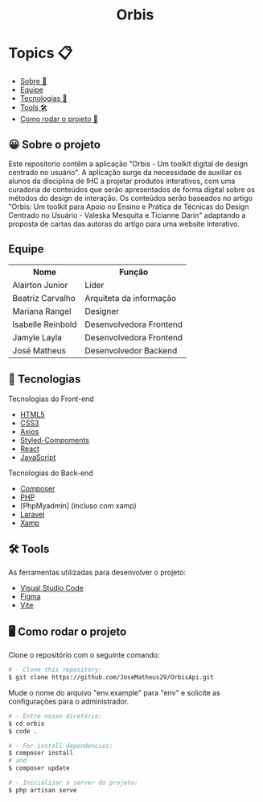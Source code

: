 <h1 align = "center">Orbis</h1>

<h1>Topics 📋</h1>

   - [Sobre 📖](#about)
   - [Equipe](#team)
   - [Tecnologias 🚀](#techs)
   - [Tools 🛠️](#tools)
   - [Como rodar o projeto 🤔](#run-project)


<h2 id="about">😀 Sobre o projeto </h2>
<p id = "Sobre">Este repositorio contêm a aplicação "Orbis - Um toolkit digital de design centrado no usuário". A aplicação surge da necessidade de auxiliar os alunos da disciplina de IHC a projetar produtos  interativos, com uma curadoria de conteúdos que serão apresentados de forma digital sobre os métodos do design de interação. Os conteúdos serão baseados no artigo  "Orbis: Um toolkit para Apoio no Ensino e Prática de Técnicas do Design Centrado no Usuário - Valeska Mesquita e Ticianne Darin" adaptando a proposta de cartas das autoras do artigo para uma website interativo.</p>

<h2 id="team">Equipe </h2>
<p>
  <table>
    <tr>
      <th>Nome</th>
      <th>Função</th>
    </tr>
    <tr>
      <td>Alairton Junior</td>
      <td>Líder</td>
    </tr>
    <tr>
      <td>Beatriz Carvalho</td>
      <td>Arquiteta da informação</td>
    </tr>
    <tr>
      <td>Mariana Rangel</td>
      <td>Designer</td>
    </tr>
    <tr>
      <td>Isabelle Reinbold</td>
      <td>Desenvolvedora Frontend</td>
    </tr>
     <tr>
      <td>Jamyle Layla</td>
      <td>Desenvolvedora Frontend</td>
    </tr>
    <tr>
      <td>José Matheus</td>
      <td>Desenvolvedor Backend</td>
    </tr>

  </table>
</p>

<h2 id="techs">🚀 Tecnologias</h2>
<p>Tecnologias do Front-end</p>

-  [HTML5](https://developer.mozilla.org/pt-BR/docs/Web/HTML)
-  [CSS3](https://developer.mozilla.org/pt-BR/docs/Web/CSS)
-  [Axios](https://axios-http.com/)
-  [Styled-Compoments](https://styled-components.com/docs)
-  [React](https://react.dev/)
-  [JavaScript](https://developer.mozilla.org/pt-BR/docs/Web/JavaScript)

<p>Tecnologias do Back-end</p>


-  [Composer](https://getcomposer.org/download/)
-  [PHP](https://www.php.net/downloads.php)
-  [PhpMyadmin] (incluso com xamp)
-  [Laravel](https://laravel.com/)
-  [Xamp](https://www.apachefriends.org/pt_br/index.html)

  
 <h2 id="tools">🛠 Tools </h2>

As ferramentas utilizadas para desenvolver o projeto:

-  [Visual Studio Code](https://code.visualstudio.com/)
-  [Figma](https://www.figma.com/ui-design-tool/)
-  [Vite](https://vitejs.dev/)
    
<h2 id="run-project">🖥 Como rodar o projeto </h2>


<p>Clone o repositório com o seguinte comando:</p>

```bash
# - Clone this repository:
$ git clone https://github.com/JoseMatheus29/OrbisApi.git
```
 
 <p>Mude o nome do arquivo "env.example" para "env" e solicite as configurações para o administrador.<p/>
 
```bash
# - Entre nesse diretório:
$ cd orbis
$ code .

# - For install dependencies:
$ composer install
# and
$ composer update

# - Inicializar o server do projeto:
$ php artisan serve
```
